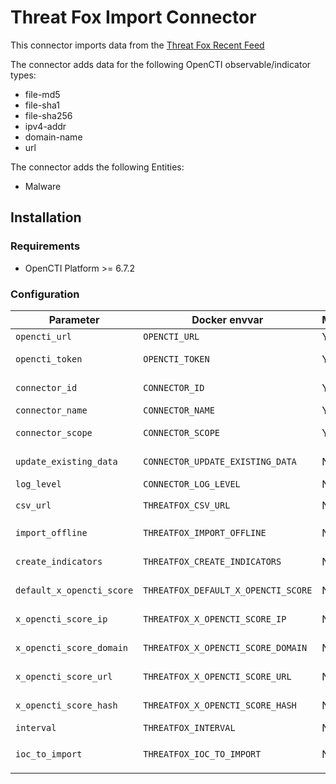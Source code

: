 # Threat Fox Import Connector

<!--
General description of the connector
* What it does
* How it works
* Special requirements
* Use case description
* ...
-->

This connector imports data from the [Threat Fox Recent Feed](https://threatfox.abuse.ch/)

The connector adds data for the following OpenCTI observable/indicator types:

- file-md5
- file-sha1
- file-sha256
- ipv4-addr
- domain-name
- url

The connector adds the following Entities:

- Malware

## Installation

### Requirements

- OpenCTI Platform >= 6.7.2

### Configuration

| Parameter              | Docker envvar                    | Mandatory | Description                                                                                                             |
| ---------------------- | -------------------------------- | --------- | ----------------------------------------------------------------------------------------------------------------------- |
| `opencti_url`          | `OPENCTI_URL`                    | Yes       | The URL of the OpenCTI platform.                                                                                        |
| `opencti_token`        | `OPENCTI_TOKEN`                  | Yes       | The default admin token configured in the OpenCTI platform parameters file.                                             |
| `connector_id`         | `CONNECTOR_ID`                   | Yes       | A valid arbitrary `UUIDv4` that must be unique for this connector.                                                      |
| `connector_name`       | `CONNECTOR_NAME`                 | Yes       | Option `ZeroFox`                                                                                                        |
| `connector_scope`      | `CONNECTOR_SCOPE`                | Yes       | Supported scope: Template Scope (MIME Type or Stix Object)                                                              |
| `update_existing_data` | `CONNECTOR_UPDATE_EXISTING_DATA` | No        | Update data alrerady in the platform based on the Threat Fox data pull                                                  |
| `log_level`            | `CONNECTOR_LOG_LEVEL`            | No        | Log output for the connector. Defaults to `INFO`                                                                                            |
| `csv_url`              | `THREATFOX_CSV_URL`              | No        | Defaults to `https://threatfox.abuse.ch/export/csv/recent/`                                                                                                                        |
| `import_offline`       | `THREATFOX_IMPORT_OFFLINE`       | No        | Create records for indicators that are offline. Defaults to `True`                                                                                                                        |
| `create_indicators`    | `THREATFOX_CREATE_INDICATORS`    | No        | Create indicators in addition to observables. Defaults to `True`                                                                                                                        |
| `default_x_opencti_score` | `THREATFOX_DEFAULT_X_OPENCTI_SCORE` | No        | The default x_opencti_score to use. Defaults to `50`.      |
| `x_opencti_score_ip`      | `THREATFOX_X_OPENCTI_SCORE_IP`      | No        | Set the x_opencti_score for IP observables/indicators.     |
| `x_opencti_score_domain`  | `THREATFOX_X_OPENCTI_SCORE_DOMAIN`  | No        | Set the x_opencti_score for Domain observables/indicators. |
| `x_opencti_score_url`     | `THREATFOX_X_OPENCTI_SCORE_URL`     | No        | Set the x_opencti_score for URL observables/indicators.    |
| `x_opencti_score_hash`    | `THREATFOX_X_OPENCTI_SCORE_HASH`    | No        | Set the x_opencti_score for Hash observables/indicators.   |
| `interval`                | `THREATFOX_INTERVAL`                | No        | Run interval. Defaults to `3`                                                                                                                        |
| `ioc_to_import`            | `THREATFOX_IOC_TO_IMPORT`            | No        | List of IOC types to retrieve, available parameter: `all_types, ip:port, domain, url, md5_hash, sha1_hash, sha256_hash` |

